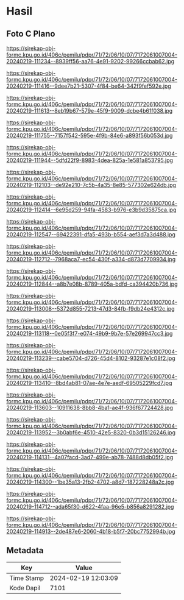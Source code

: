 # Hasil

## Foto C Plano

https://sirekap-obj-formc.kpu.go.id/406c/pemilu/pdpr/71/72/06/10/07/7172061007004-20240219-111234--8939ff56-aa76-4e91-9202-99266ccbab62.jpg

https://sirekap-obj-formc.kpu.go.id/406c/pemilu/pdpr/71/72/06/10/07/7172061007004-20240219-111416--9dee7b21-5307-4f84-be64-342f9fef592e.jpg

https://sirekap-obj-formc.kpu.go.id/406c/pemilu/pdpr/71/72/06/10/07/7172061007004-20240219-111613--8eb19b67-579e-45f9-9009-dcbe4b61f038.jpg

https://sirekap-obj-formc.kpu.go.id/406c/pemilu/pdpr/71/72/06/10/07/7172061007004-20240219-111755--7157f542-595e-4f9b-84e6-a893f56b053d.jpg

https://sirekap-obj-formc.kpu.go.id/406c/pemilu/pdpr/71/72/06/10/07/7172061007004-20240219-111944--5dfd22f9-8983-4dea-825a-1e581a853795.jpg

https://sirekap-obj-formc.kpu.go.id/406c/pemilu/pdpr/71/72/06/10/07/7172061007004-20240219-112103--de92e210-7c5b-4a35-8e85-577302e624db.jpg

https://sirekap-obj-formc.kpu.go.id/406c/pemilu/pdpr/71/72/06/10/07/7172061007004-20240219-112414--6e95d259-94fa-4583-b976-e3b9d35875ca.jpg

https://sirekap-obj-formc.kpu.go.id/406c/pemilu/pdpr/71/72/06/10/07/7172061007004-20240219-112547--69422391-dfa5-493b-b554-aef3d7a3d488.jpg

https://sirekap-obj-formc.kpu.go.id/406c/pemilu/pdpr/71/72/06/10/07/7172061007004-20240219-112712--7968aca7-ec54-430f-a334-d873d7709934.jpg

https://sirekap-obj-formc.kpu.go.id/406c/pemilu/pdpr/71/72/06/10/07/7172061007004-20240219-112844--a8b7e08b-8789-405a-bdfd-ca394420b736.jpg

https://sirekap-obj-formc.kpu.go.id/406c/pemilu/pdpr/71/72/06/10/07/7172061007004-20240219-113008--5372d855-7213-47d3-84fb-f9db24e4312c.jpg

https://sirekap-obj-formc.kpu.go.id/406c/pemilu/pdpr/71/72/06/10/07/7172061007004-20240219-113118--0e05f3f7-e074-49b9-9b7e-57e269947cc3.jpg

https://sirekap-obj-formc.kpu.go.id/406c/pemilu/pdpr/71/72/06/10/07/7172061007004-20240219-113239--cabe5704-d726-45d4-8102-93287e1c08f2.jpg

https://sirekap-obj-formc.kpu.go.id/406c/pemilu/pdpr/71/72/06/10/07/7172061007004-20240219-113410--8bd4ab81-07ae-4e7e-aedf-69505229fcd7.jpg

https://sirekap-obj-formc.kpu.go.id/406c/pemilu/pdpr/71/72/06/10/07/7172061007004-20240219-113603--10911638-8bb8-4ba1-ae4f-936f67724428.jpg

https://sirekap-obj-formc.kpu.go.id/406c/pemilu/pdpr/71/72/06/10/07/7172061007004-20240219-113952--3b0abf6e-4510-42e5-8320-0b3d15126246.jpg

https://sirekap-obj-formc.kpu.go.id/406c/pemilu/pdpr/71/72/06/10/07/7172061007004-20240219-114131--4a07facd-3ad7-499e-ab78-7488d8db05f2.jpg

https://sirekap-obj-formc.kpu.go.id/406c/pemilu/pdpr/71/72/06/10/07/7172061007004-20240219-114300--1be35a13-2fb2-4702-a8d7-187228248a2c.jpg

https://sirekap-obj-formc.kpu.go.id/406c/pemilu/pdpr/71/72/06/10/07/7172061007004-20240219-114712--ada65f30-d622-4faa-96e5-b856a8291282.jpg

https://sirekap-obj-formc.kpu.go.id/406c/pemilu/pdpr/71/72/06/10/07/7172061007004-20240219-114913--2de487e6-2060-4b18-b5f7-20bc7752994b.jpg


## Metadata

| Key        | Value               |
| ---------- | ------------------- |
| Time Stamp | 2024-02-19 12:03:09 |
| Kode Dapil | 7101                |



